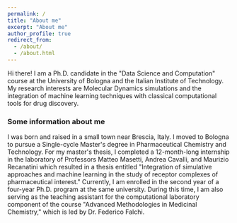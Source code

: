 ```yaml
---
permalink: /
title: "About me"
excerpt: "About me"
author_profile: true
redirect_from: 
  - /about/
  - /about.html
---
```


Hi there! I am a Ph.D. candidate in the "Data Science and Computation" course at the University of Bologna and the Italian Institute of Technology. My research interests are Molecular Dynamics simulations and the integration of machine learning techniques with classical computational tools for drug discovery.

### Some information about me 
I was born and raised in a small town near Brescia, Italy. I moved to Bologna to pursue a Single-cycle Master's degree in Pharmaceutical Chemistry and Technology. For my master's thesis, I completed a 12-month-long internship in the laboratory of Professors Matteo Masetti, Andrea Cavalli, and Maurizio Recanatini which resulted in a thesis entitled "Integration of simulative approaches and machine learning in the study of receptor complexes of pharmaceutical interest." Currently, I am enrolled in the second year of a four-year Ph.D. program at the same university. During this time, I am also serving as the teaching assistant for the computational laboratory component of the course "Advanced Methodologies in Medicinal Chemistry," which is led by Dr. Federico Falchi.